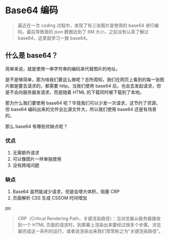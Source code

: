 # Base64 编码

> 最近在一次 coding 过程中，发现了有三张图片是使用的 base64 进行编码，最后导致我的 json 数据达到了 6M 大小，之前没有认真了解过 base64，这里就学习一拨 base64。

## 什么是 base64？

简单来说，就是使用一串字符串的编码来代替图片的地址。

是不是够简单，那为啥我们要这么做呢？总所周知，我们在网页上看到的每一张图片都是要去请求的，都需要 http。当我们使用 base64 后，也会去发起请求，但是不会向服务器发请求，而是随着 HTML 的下载同时被下载到了本地。

那为什么我们要使用 base64 呢？毕竟我们可以少发一次请求，这节约了资源。但 base64 编码出来的文件会比源文件大，所以我们使用 base64 还是有场景的。

那么 base64 有哪些优缺点呢？

### 优点

1. 无需额外请求
2. 可以像图片一样单独使用
3. 没有跨域问题

### 缺点

1. Base64 虽然能减少请求，但是会增大体积，阻塞 CRP
2. 页面解析 CSS 生成 CSSOM 时间增加

ps:

> CRP（Critical Rendering Path，关键渲染路径）：当浏览器从服务器接收到一个 HTML 页面的请求时，到屏幕上渲染出来要经过很多个步骤。浏览器完成这一系列的运行，或者说渲染出来我们常常称之为“关键渲染路径”。
